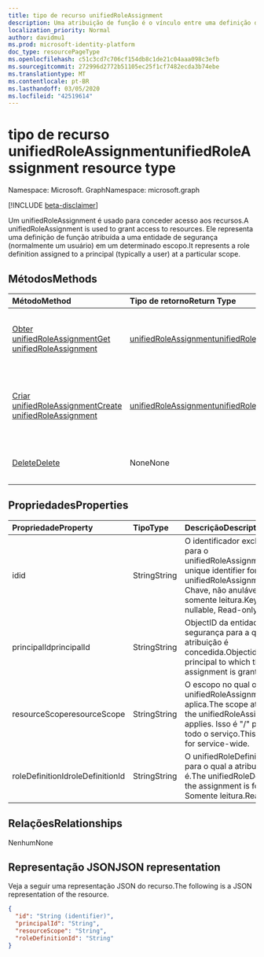 ```yaml
---
title: tipo de recurso unifiedRoleAssignment
description: Uma atribuição de função é o vínculo entre uma definição de função e uma entidade de segurança em um escopo específico para o propósito de conceder acesso.
localization_priority: Normal
author: davidmu1
ms.prod: microsoft-identity-platform
doc_type: resourcePageType
ms.openlocfilehash: c51c3cd7c706cf154db8c1de21c04aaa098c3efb
ms.sourcegitcommit: 272996d2772b51105ec25f1cf7482ecda3b74ebe
ms.translationtype: MT
ms.contentlocale: pt-BR
ms.lasthandoff: 03/05/2020
ms.locfileid: "42519614"
---
```

# <a name="unifiedroleassignment-resource-type"></a><span data-ttu-id="2c8b4-103">tipo de recurso unifiedRoleAssignment</span><span class="sxs-lookup"><span data-stu-id="2c8b4-103">unifiedRoleAssignment resource type</span></span>

<span data-ttu-id="2c8b4-104">Namespace: Microsoft. Graph</span><span class="sxs-lookup"><span data-stu-id="2c8b4-104">Namespace: microsoft.graph</span></span>

[!INCLUDE [beta-disclaimer](../../includes/beta-disclaimer.md)]

<span data-ttu-id="2c8b4-105">Um unifiedRoleAssignment é usado para conceder acesso aos recursos.</span><span class="sxs-lookup"><span data-stu-id="2c8b4-105">A unifiedRoleAssignment is used to grant access to resources.</span></span> <span data-ttu-id="2c8b4-106">Ele representa uma definição de função atribuída a uma entidade de segurança (normalmente um usuário) em um determinado escopo.</span><span class="sxs-lookup"><span data-stu-id="2c8b4-106">It represents a role definition assigned to a principal (typically a user) at a particular scope.</span></span>

## <a name="methods"></a><span data-ttu-id="2c8b4-107">Métodos</span><span class="sxs-lookup"><span data-stu-id="2c8b4-107">Methods</span></span>

| <span data-ttu-id="2c8b4-108">Método</span><span class="sxs-lookup"><span data-stu-id="2c8b4-108">Method</span></span>       | <span data-ttu-id="2c8b4-109">Tipo de retorno</span><span class="sxs-lookup"><span data-stu-id="2c8b4-109">Return Type</span></span> | <span data-ttu-id="2c8b4-110">Descrição</span><span class="sxs-lookup"><span data-stu-id="2c8b4-110">Description</span></span> |
|:-------------|:------------|:------------|
| [<span data-ttu-id="2c8b4-111">Obter unifiedRoleAssignment</span><span class="sxs-lookup"><span data-stu-id="2c8b4-111">Get unifiedRoleAssignment</span></span>](../api/unifiedroleassignment-get.md) | [<span data-ttu-id="2c8b4-112">unifiedRoleAssignment</span><span class="sxs-lookup"><span data-stu-id="2c8b4-112">unifiedRoleAssignment</span></span>](unifiedroleassignment.md) | <span data-ttu-id="2c8b4-113">Leia as propriedades e os relacionamentos do objeto unifiedRoleAssignment.</span><span class="sxs-lookup"><span data-stu-id="2c8b4-113">Read properties and relationships of unifiedRoleAssignment object.</span></span> |
| [<span data-ttu-id="2c8b4-114">Criar unifiedRoleAssignment</span><span class="sxs-lookup"><span data-stu-id="2c8b4-114">Create unifiedRoleAssignment</span></span>](../api/rbacapplication-post-roleassignments.md) | [<span data-ttu-id="2c8b4-115">unifiedRoleAssignment</span><span class="sxs-lookup"><span data-stu-id="2c8b4-115">unifiedRoleAssignment</span></span>](unifiedroleassignment.md) | <span data-ttu-id="2c8b4-116">Crie um novo unifiedRoleAssignment postando na coleção roleAssignment.</span><span class="sxs-lookup"><span data-stu-id="2c8b4-116">Create a new unifiedRoleAssignment by posting to the roleAssignment collection.</span></span> |
| [<span data-ttu-id="2c8b4-117">Delete</span><span class="sxs-lookup"><span data-stu-id="2c8b4-117">Delete</span></span>](../api/unifiedroleassignment-delete.md) | <span data-ttu-id="2c8b4-118">None</span><span class="sxs-lookup"><span data-stu-id="2c8b4-118">None</span></span> | <span data-ttu-id="2c8b4-119">Exclua o objeto unifiedRoleAssignment.</span><span class="sxs-lookup"><span data-stu-id="2c8b4-119">Delete unifiedRoleAssignment object.</span></span> |

## <a name="properties"></a><span data-ttu-id="2c8b4-120">Propriedades</span><span class="sxs-lookup"><span data-stu-id="2c8b4-120">Properties</span></span>

| <span data-ttu-id="2c8b4-121">Propriedade</span><span class="sxs-lookup"><span data-stu-id="2c8b4-121">Property</span></span>     | <span data-ttu-id="2c8b4-122">Tipo</span><span class="sxs-lookup"><span data-stu-id="2c8b4-122">Type</span></span>        | <span data-ttu-id="2c8b4-123">Descrição</span><span class="sxs-lookup"><span data-stu-id="2c8b4-123">Description</span></span> |
|:-------------|:------------|:------------|
|<span data-ttu-id="2c8b4-124">id</span><span class="sxs-lookup"><span data-stu-id="2c8b4-124">id</span></span>|<span data-ttu-id="2c8b4-125">String</span><span class="sxs-lookup"><span data-stu-id="2c8b4-125">String</span></span>| <span data-ttu-id="2c8b4-126">O identificador exclusivo para o unifiedRoleAssignment.</span><span class="sxs-lookup"><span data-stu-id="2c8b4-126">The unique identifier for the unifiedRoleAssignment.</span></span> <span data-ttu-id="2c8b4-127">Chave, não anulável, somente leitura.</span><span class="sxs-lookup"><span data-stu-id="2c8b4-127">Key, not nullable, Read-only.</span></span> |
|<span data-ttu-id="2c8b4-128">principalId</span><span class="sxs-lookup"><span data-stu-id="2c8b4-128">principalId</span></span>|<span data-ttu-id="2c8b4-129">String</span><span class="sxs-lookup"><span data-stu-id="2c8b4-129">String</span></span>| <span data-ttu-id="2c8b4-130">ObjectID da entidade de segurança para a qual a atribuição é concedida.</span><span class="sxs-lookup"><span data-stu-id="2c8b4-130">Objectid of the principal to which the assignment is granted.</span></span> |
|<span data-ttu-id="2c8b4-131">resourceScope</span><span class="sxs-lookup"><span data-stu-id="2c8b4-131">resourceScope</span></span>|<span data-ttu-id="2c8b4-132">String</span><span class="sxs-lookup"><span data-stu-id="2c8b4-132">String</span></span>| <span data-ttu-id="2c8b4-133">O escopo no qual o unifiedRoleAssignment se aplica.</span><span class="sxs-lookup"><span data-stu-id="2c8b4-133">The scope at which the unifiedRoleAssignment applies.</span></span> <span data-ttu-id="2c8b4-134">Isso é "/" para todo o serviço.</span><span class="sxs-lookup"><span data-stu-id="2c8b4-134">This is "/" for service-wide.</span></span> |
|<span data-ttu-id="2c8b4-135">roleDefinitionId</span><span class="sxs-lookup"><span data-stu-id="2c8b4-135">roleDefinitionId</span></span>|<span data-ttu-id="2c8b4-136">String</span><span class="sxs-lookup"><span data-stu-id="2c8b4-136">String</span></span>| <span data-ttu-id="2c8b4-137">O unifiedRoleDefinition para o qual a atribuição é.</span><span class="sxs-lookup"><span data-stu-id="2c8b4-137">The unifiedRoleDefinition the assignment is for.</span></span> <span data-ttu-id="2c8b4-138">Somente leitura.</span><span class="sxs-lookup"><span data-stu-id="2c8b4-138">Read only.</span></span> |

## <a name="relationships"></a><span data-ttu-id="2c8b4-139">Relações</span><span class="sxs-lookup"><span data-stu-id="2c8b4-139">Relationships</span></span>

<span data-ttu-id="2c8b4-140">Nenhum</span><span class="sxs-lookup"><span data-stu-id="2c8b4-140">None</span></span>

## <a name="json-representation"></a><span data-ttu-id="2c8b4-141">Representação JSON</span><span class="sxs-lookup"><span data-stu-id="2c8b4-141">JSON representation</span></span>

<span data-ttu-id="2c8b4-142">Veja a seguir uma representação JSON do recurso.</span><span class="sxs-lookup"><span data-stu-id="2c8b4-142">The following is a JSON representation of the resource.</span></span>

<!-- {
  "blockType": "resource",
  "optionalProperties": [

  ],
  "@odata.type": "microsoft.graph.unifiedRoleAssignment",
  "baseType": "",
  "keyProperty": "id"
}-->

```json
{
  "id": "String (identifier)",
  "principalId": "String",
  "resourceScope": "String",
  "roleDefinitionId": "String"
}
```

<!-- uuid: 16cd6b66-4b1a-43a1-adaf-3a886856ed98
2019-02-04 14:57:30 UTC -->
<!-- {
  "type": "#page.annotation",
  "description": "unifiedRoleAssignment resource",
  "keywords": "",
  "section": "documentation",
  "tocPath": ""
}-->
